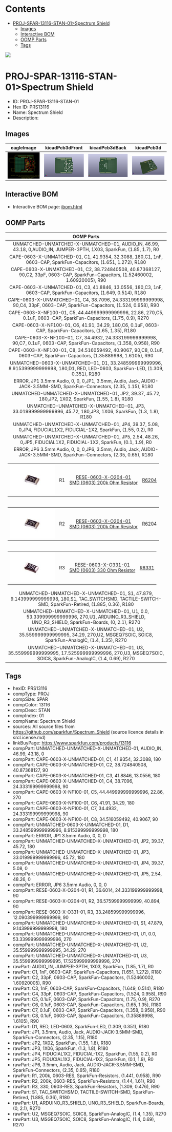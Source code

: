 



Contents
========

* [PROJ-SPAR-13116-STAN-01>Spectrum Shield](#proj-spar-13116-stan-01spectrum-shield)
	* [Images](#images)
	* [Interactive BOM](#interactive-bom)
	* [OOMP Parts](#oomp-parts)
	* [Tags](#tags)
  
![][im]
# PROJ-SPAR-13116-STAN-01>Spectrum Shield

- ID: PROJ-SPAR-13116-STAN-01
- Hex ID: PRS13116
- Name: Spectrum Shield
- Description: 

## Images
  
  

|eagleImage|kicadPcb3dFront|kicadPcb3dBack|kicadPcb3d|
| :---: | :---: | :---: | :---: |
|[![eagleImage](eagleImage_140.png)](eagleImage_600.png)|[![kicadPcb3dFront](kicadPcb3dFront_140.png)](kicadPcb3dFront_600.png)|[![kicadPcb3dBack](kicadPcb3dBack_140.png)](kicadPcb3dBack_600.png)|[![kicadPcb3d](kicadPcb3d_140.png)](kicadPcb3d_600.png)|

## Interactive BOM

- Interactive BOM page: [ibom.html](kicad/bom/ibom.html)

## OOMP Parts
  

|OOMP Parts|
| :---: |
|UNMATCHED-UNMATCHED-X-UNMATCHED-01, AUDIO_IN, 46.99, 43.18, 0,AUDIO_IN, JUMPER-3PTH, 1X03, SparkFun, (1.85, 1.7), R0|
|CAPE-0603-X-UNMATCHED-01, C1, 41.9354, 32.3088, 180,C1, 1nF, 0603-CAP, SparkFun-Capacitors, (1.651, 1.272), R180|
|CAPE-0603-X-UNMATCHED-01, C2, 38.724840508, 40.87368127, 90,C2, 33pF, 0603-CAP, SparkFun-Capacitors, (1.52460002, 1.60920005), R90|
|CAPE-0603-X-UNMATCHED-01, C3, 41.8846, 13.0556, 180,C3, 1nF, 0603-CAP, SparkFun-Capacitors, (1.649, 0.514), R180|
|CAPE-0603-X-UNMATCHED-01, C4, 38.7096, 24.333199999999998, 90,C4, 33pF, 0603-CAP, SparkFun-Capacitors, (1.524, 0.958), R90|
|CAPE-0603-X-NF100-01, C5, 44.449999999999996, 22.86, 270,C5, 0.1uF, 0603-CAP, SparkFun-Capacitors, (1.75, 0.9), R270|
|CAPE-0603-X-NF100-01, C6, 41.91, 34.29, 180,C6, 0.1uF, 0603-CAP, SparkFun-Capacitors, (1.65, 1.35), R180|
|CAPE-0603-X-NF100-01, C7, 34.4932, 24.333199999999998, 90,C7, 0.1uF, 0603-CAP, SparkFun-Capacitors, (1.358, 0.958), R90|
|CAPE-0603-X-NF100-01, C8, 34.516059492, 40.9067, 90,C8, 0.1uF, 0603-CAP, SparkFun-Capacitors, (1.35889998, 1.6105), R90|
|UNMATCHED-0603-X-UNMATCHED-01, D1, 33.248599999999996, 8.915399999999998, 180,D1, RED, LED-0603, SparkFun-LED, (1.309, 0.351), R180|
|ERROR, JP1 3.5mm Audio, 0, 0, 0,JP1, 3.5mm, Audio, Jack, AUDIO-JACK-3.5MM-SMD, SparkFun-Connectors, (2.35, 1.15), R180|
|UNMATCHED-UNMATCHED-X-UNMATCHED-01, JP2, 39.37, 45.72, 180,JP2, 1X02, SparkFun, (1.55, 1.8), R180|
|UNMATCHED-UNMATCHED-X-UNMATCHED-01, JP3, 33.019999999999996, 45.72, 180,JP3, 1X06, SparkFun, (1.3, 1.8), R180|
|UNMATCHED-UNMATCHED-X-UNMATCHED-01, JP4, 39.37, 5.08, 0,JP4, FIDUCIAL1X2, FIDUCIAL-1X2, SparkFun, (1.55, 0.2), R0|
|UNMATCHED-UNMATCHED-X-UNMATCHED-01, JP5, 2.54, 48.26, 0,JP5, FIDUCIAL1X2, FIDUCIAL-1X2, SparkFun, (0.1, 1.9), R0|
|ERROR, JP6 3.5mm Audio, 0, 0, 0,JP6, 3.5mm, Audio, Jack, AUDIO-JACK-3.5MM-SMD, SparkFun-Connectors, (2.35, 0.65), R180|
|<table><tr><td>![RESE-0603-X-O204-01](https://raw.githubusercontent.com/oomlout/oomlout_OOMP_parts/main/RESE-0603-X-O204-01/image_140.jpg)</td><td> R1</td><td>[RESE-0603-X-O204-01<br>SMD (0603) 200k Ohm Resistor](https://github.com/oomlout/oomlout_OOMP_parts/tree/main/RESE-0603-X-O204-01/)</td><td>[R6204](https://github.com/oomlout/oomlout_OOMP_parts/tree/main/RESE-0603-X-O204-01/)</td></tr></table>|
|<table><tr><td>![RESE-0603-X-O204-01](https://raw.githubusercontent.com/oomlout/oomlout_OOMP_parts/main/RESE-0603-X-O204-01/image_140.jpg)</td><td> R2</td><td>[RESE-0603-X-O204-01<br>SMD (0603) 200k Ohm Resistor](https://github.com/oomlout/oomlout_OOMP_parts/tree/main/RESE-0603-X-O204-01/)</td><td>[R6204](https://github.com/oomlout/oomlout_OOMP_parts/tree/main/RESE-0603-X-O204-01/)</td></tr></table>|
|<table><tr><td>![RESE-0603-X-O331-01](https://raw.githubusercontent.com/oomlout/oomlout_OOMP_parts/main/RESE-0603-X-O331-01/image_140.jpg)</td><td> R3</td><td>[RESE-0603-X-O331-01<br>SMD (0603) 330 Ohm Resistor](https://github.com/oomlout/oomlout_OOMP_parts/tree/main/RESE-0603-X-O331-01/)</td><td>[R6331](https://github.com/oomlout/oomlout_OOMP_parts/tree/main/RESE-0603-X-O331-01/)</td></tr></table>|
|UNMATCHED-UNMATCHED-X-UNMATCHED-01, S1, 47.879, 9.143999999999998, 180,S1, TAC_SWITCHSMD, TACTILE-SWITCH-SMD, SparkFun-Retired, (1.885, 0.36), R180|
|UNMATCHED-UNMATCHED-X-UNMATCHED-01, U1, 0.0, 53.339999999999996, 270,U1, ARDUINO_R3_SHIELD, UNO_R3_SHIELD, SparkFun-Boards, (0, 2.1), R270|
|UNMATCHED-UNMATCHED-X-UNMATCHED-01, U2, 35.559999999999995, 34.29, 270,U2, MSGEQ7SOIC, SOIC8, SparkFun-AnalogIC, (1.4, 1.35), R270|
|UNMATCHED-UNMATCHED-X-UNMATCHED-01, U3, 35.559999999999995, 17.525999999999996, 270,U3, MSGEQ7SOIC, SOIC8, SparkFun-AnalogIC, (1.4, 0.69), R270|

## Tags

- hexID: PRS13116
- oompType: PROJ
- oompSize: SPAR
- oompColor: 13116
- oompDesc: STAN
- oompIndex: 01
- oompName: Spectrum Shield
- sources: All source files from https://github.com/sparkfun/Spectrum_Shield (source licence details in srcLicense.md)
- linkBuyPage: https://www.sparkfun.com/products/13116
- oompPart: UNMATCHED-UNMATCHED-X-UNMATCHED-01, AUDIO_IN, 46.99, 43.18, 0
- oompPart: CAPE-0603-X-UNMATCHED-01, C1, 41.9354, 32.3088, 180
- oompPart: CAPE-0603-X-UNMATCHED-01, C2, 38.724840508, 40.87368127, 90
- oompPart: CAPE-0603-X-UNMATCHED-01, C3, 41.8846, 13.0556, 180
- oompPart: CAPE-0603-X-UNMATCHED-01, C4, 38.7096, 24.333199999999998, 90
- oompPart: CAPE-0603-X-NF100-01, C5, 44.449999999999996, 22.86, 270
- oompPart: CAPE-0603-X-NF100-01, C6, 41.91, 34.29, 180
- oompPart: CAPE-0603-X-NF100-01, C7, 34.4932, 24.333199999999998, 90
- oompPart: CAPE-0603-X-NF100-01, C8, 34.516059492, 40.9067, 90
- oompPart: UNMATCHED-0603-X-UNMATCHED-01, D1, 33.248599999999996, 8.915399999999998, 180
- oompPart: ERROR, JP1 3.5mm Audio, 0, 0, 0
- oompPart: UNMATCHED-UNMATCHED-X-UNMATCHED-01, JP2, 39.37, 45.72, 180
- oompPart: UNMATCHED-UNMATCHED-X-UNMATCHED-01, JP3, 33.019999999999996, 45.72, 180
- oompPart: UNMATCHED-UNMATCHED-X-UNMATCHED-01, JP4, 39.37, 5.08, 0
- oompPart: UNMATCHED-UNMATCHED-X-UNMATCHED-01, JP5, 2.54, 48.26, 0
- oompPart: ERROR, JP6 3.5mm Audio, 0, 0, 0
- oompPart: RESE-0603-X-O204-01, R1, 36.6014, 24.333199999999998, 90
- oompPart: RESE-0603-X-O204-01, R2, 36.57599999999999, 40.894, 90
- oompPart: RESE-0603-X-O331-01, R3, 33.248599999999996, 12.090399999999999, 90
- oompPart: UNMATCHED-UNMATCHED-X-UNMATCHED-01, S1, 47.879, 9.143999999999998, 180
- oompPart: UNMATCHED-UNMATCHED-X-UNMATCHED-01, U1, 0.0, 53.339999999999996, 270
- oompPart: UNMATCHED-UNMATCHED-X-UNMATCHED-01, U2, 35.559999999999995, 34.29, 270
- oompPart: UNMATCHED-UNMATCHED-X-UNMATCHED-01, U3, 35.559999999999995, 17.525999999999996, 270
- rawPart: AUDIO_IN, JUMPER-3PTH, 1X03, SparkFun, (1.85, 1.7), R0
- rawPart: C1, 1nF, 0603-CAP, SparkFun-Capacitors, (1.651, 1.272), R180
- rawPart: C2, 33pF, 0603-CAP, SparkFun-Capacitors, (1.52460002, 1.60920005), R90
- rawPart: C3, 1nF, 0603-CAP, SparkFun-Capacitors, (1.649, 0.514), R180
- rawPart: C4, 33pF, 0603-CAP, SparkFun-Capacitors, (1.524, 0.958), R90
- rawPart: C5, 0.1uF, 0603-CAP, SparkFun-Capacitors, (1.75, 0.9), R270
- rawPart: C6, 0.1uF, 0603-CAP, SparkFun-Capacitors, (1.65, 1.35), R180
- rawPart: C7, 0.1uF, 0603-CAP, SparkFun-Capacitors, (1.358, 0.958), R90
- rawPart: C8, 0.1uF, 0603-CAP, SparkFun-Capacitors, (1.35889998, 1.6105), R90
- rawPart: D1, RED, LED-0603, SparkFun-LED, (1.309, 0.351), R180
- rawPart: JP1, 3.5mm, Audio, Jack, AUDIO-JACK-3.5MM-SMD, SparkFun-Connectors, (2.35, 1.15), R180
- rawPart: JP2, 1X02, SparkFun, (1.55, 1.8), R180
- rawPart: JP3, 1X06, SparkFun, (1.3, 1.8), R180
- rawPart: JP4, FIDUCIAL1X2, FIDUCIAL-1X2, SparkFun, (1.55, 0.2), R0
- rawPart: JP5, FIDUCIAL1X2, FIDUCIAL-1X2, SparkFun, (0.1, 1.9), R0
- rawPart: JP6, 3.5mm, Audio, Jack, AUDIO-JACK-3.5MM-SMD, SparkFun-Connectors, (2.35, 0.65), R180
- rawPart: R1, 200k, 0603-RES, SparkFun-Resistors, (1.441, 0.958), R90
- rawPart: R2, 200k, 0603-RES, SparkFun-Resistors, (1.44, 1.61), R90
- rawPart: R3, 330, 0603-RES, SparkFun-Resistors, (1.309, 0.476), R90
- rawPart: S1, TAC_SWITCHSMD, TACTILE-SWITCH-SMD, SparkFun-Retired, (1.885, 0.36), R180
- rawPart: U1, ARDUINO_R3_SHIELD, UNO_R3_SHIELD, SparkFun-Boards, (0, 2.1), R270
- rawPart: U2, MSGEQ7SOIC, SOIC8, SparkFun-AnalogIC, (1.4, 1.35), R270
- rawPart: U3, MSGEQ7SOIC, SOIC8, SparkFun-AnalogIC, (1.4, 0.69), R270



[im]: kicadPcb3d_450.png
